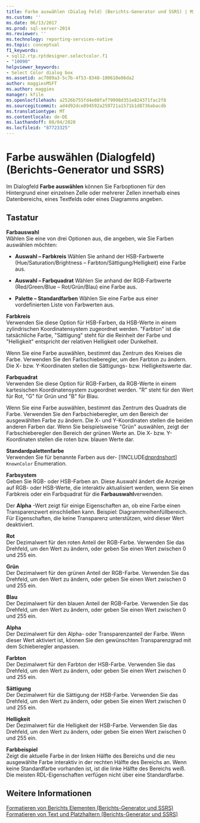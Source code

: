 ```yaml
---
title: Farbe auswählen (Dialog Feld) (Berichts-Generator und SSRS) | Microsoft-Dokumentation
ms.custom: ''
ms.date: 06/13/2017
ms.prod: sql-server-2014
ms.reviewer: ''
ms.technology: reporting-services-native
ms.topic: conceptual
f1_keywords:
- sql12.rtp.rptdesigner.selectcolor.f1
- "10090"
helpviewer_keywords:
- Select Color dialog box
ms.assetid: ac7089a3-5c7b-4f53-8348-180610e86da2
author: maggiesMSFT
ms.author: maggies
manager: kfile
ms.openlocfilehash: a2526b755fd4e08faf79998d351e824371fac2f8
ms.sourcegitcommit: ad4d92dce894592a259721a1571b1d8736abacdb
ms.translationtype: MT
ms.contentlocale: de-DE
ms.lasthandoff: 08/04/2020
ms.locfileid: "87723325"
---
```

# <a name="select-color-dialog-box-report-builder-and-ssrs"></a>Farbe auswählen (Dialogfeld) (Berichts-Generator und SSRS)
  Im Dialogfeld **Farbe auswählen** können Sie Farboptionen für den Hintergrund einer einzelnen Zelle oder mehrerer Zellen innerhalb eines Datenbereichs, eines Textfelds oder eines Diagramms angeben.  
  
## <a name="options"></a>Tastatur  
 **Farbauswahl**  
 Wählen Sie eine von drei Optionen aus, die angeben, wie Sie Farben auswählen möchten:  
  
-   **Auswahl – Farbkreis** Wählen Sie anhand der HSB-Farbwerte (Hue/Saturation/Brightness – Farbton/Sättigung/Helligkeit) eine Farbe aus.  
  
-   **Auswahl – Farbquadrat** Wählen Sie anhand der RGB-Farbwerte (Red/Green/Blue – Rot/Grün/Blau) eine Farbe aus.  
  
-   **Palette – Standardfarben** Wählen Sie eine Farbe aus einer vordefinierten Liste von Farbwerten aus.  
  
 **Farbkreis**  
 Verwenden Sie diese Option für HSB-Farben, da HSB-Werte in einem zylindrischen Koordinatensystem zugeordnet werden. "Farbton" ist die tatsächliche Farbe, "Sättigung" steht für die Reinheit der Farbe und "Helligkeit" entspricht der relativen Helligkeit oder Dunkelheit.  
  
 Wenn Sie eine Farbe auswählen, bestimmt das Zentrum des Kreises die Farbe. Verwenden Sie den Farbschieberegler, um den Farbton zu ändern. Die X- bzw. Y-Koordinaten stellen die Sättigungs- bzw. Helligkeitswerte dar.  
  
 **Farbquadrat**  
 Verwenden Sie diese Option für RGB-Farben, da RGB-Werte in einem kartesischen Koordinatensystem zugeordnet werden. "R" steht für den Wert für Rot, "G" für Grün und "B" für Blau.  
  
 Wenn Sie eine Farbe auswählen, bestimmt das Zentrum des Quadrats die Farbe. Verwenden Sie den Farbschieberegler, um den Bereich der ausgewählten Farbe zu ändern. Die X- und Y-Koordinaten stellen die beiden anderen Farben dar. Wenn Sie beispielsweise "Grün" auswählen, zeigt der Farbschieberegler den Bereich der grünen Werte an. Die X- bzw. Y-Koordinaten stellen die roten bzw. blauen Werte dar.  
  
 **Standardpalettenfarbe**  
 Verwenden Sie für benannte Farben aus der- [!INCLUDE[dnprdnshort](../includes/dnprdnshort-md.md)] `KnownColor` Enumeration.  
  
 **Farbsystem**  
 Geben Sie RGB- oder HSB-Farben an. Diese Auswahl ändert die Anzeige auf RGB- oder HSB-Werte, die interaktiv aktualisiert werden, wenn Sie einen Farbkreis oder ein Farbquadrat für die **Farbauswahl**verwenden.  
  
 Der **Alpha** -Wert zeigt für einige Eigenschaften an, ob eine Farbe einen Transparenzwert einschließen kann. Beispiel: Diagrammreihenfüllbereich. Für Eigenschaften, die keine Transparenz unterstützen, wird dieser Wert deaktiviert.  
  
 **Rot**  
 Der Dezimalwert für den roten Anteil der RGB-Farbe. Verwenden Sie das Drehfeld, um den Wert zu ändern, oder geben Sie einen Wert zwischen 0 und 255 ein.  
  
 **Grün**  
 Der Dezimalwert für den grünen Anteil der RGB-Farbe. Verwenden Sie das Drehfeld, um den Wert zu ändern, oder geben Sie einen Wert zwischen 0 und 255 ein.  
  
 **Blau**  
 Der Dezimalwert für den blauen Anteil der RGB-Farbe. Verwenden Sie das Drehfeld, um den Wert zu ändern, oder geben Sie einen Wert zwischen 0 und 255 ein.  
  
 **Alpha**  
 Der Dezimalwert für den Alpha- oder Transparenzanteil der Farbe. Wenn dieser Wert aktiviert ist, können Sie den gewünschten Transparenzgrad mit dem Schieberegler anpassen.  
  
 **Farbton**  
 Der Dezimalwert für den Farbton der HSB-Farbe. Verwenden Sie das Drehfeld, um den Wert zu ändern, oder geben Sie einen Wert zwischen 0 und 255 ein.  
  
 **Sättigung**  
 Der Dezimalwert für die Sättigung der HSB-Farbe. Verwenden Sie das Drehfeld, um den Wert zu ändern, oder geben Sie einen Wert zwischen 0 und 255 ein.  
  
 **Helligkeit**  
 Der Dezimalwert für die Helligkeit der HSB-Farbe. Verwenden Sie das Drehfeld, um den Wert zu ändern, oder geben Sie einen Wert zwischen 0 und 255 ein.  
  
 **Farbbeispiel**  
 Zeigt die aktuelle Farbe in der linken Hälfte des Bereichs und die neu ausgewählte Farbe interaktiv in der rechten Hälfte des Bereichs an. Wenn keine Standardfarbe vorhanden ist, ist die linke Hälfte des Bereichs weiß. Die meisten RDL-Eigenschaften verfügen nicht über eine Standardfarbe.  
  
## <a name="see-also"></a>Weitere Informationen  
 [Formatieren von Berichts Elementen &#40;Berichts-Generator und SSRS&#41;](report-design/formatting-report-items-report-builder-and-ssrs.md)   
 [Formatieren von Text und Platzhaltern &#40;Berichts-Generator und SSRS&#41;](report-design/formatting-text-and-placeholders-report-builder-and-ssrs.md)  
  
  
